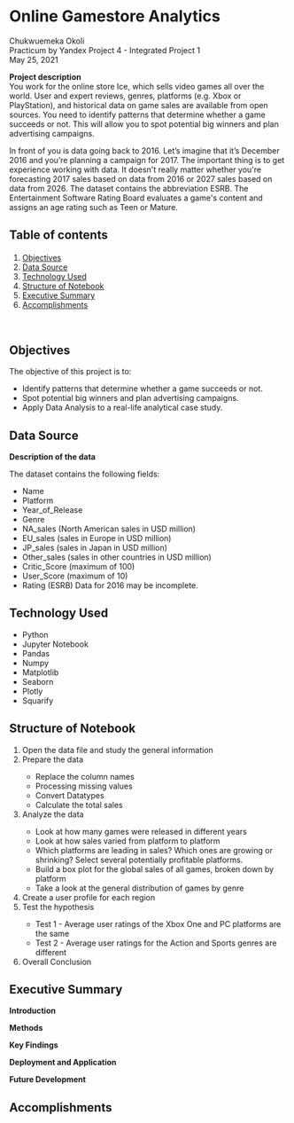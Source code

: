 # Online Gamestore Analytics

Chukwuemeka Okoli <br>
Practicum by Yandex Project 4 - Integrated Project 1 <br>
May 25, 2021 

**Project description** <br>
You work for the online store Ice, which sells video games all over the world. User and expert reviews, genres, platforms (e.g. Xbox or PlayStation), and historical data on game sales are available from open sources. You need to identify patterns that determine whether a game succeeds or not. This will allow you to spot potential big winners and plan advertising campaigns.

In front of you is data going back to 2016. Let’s imagine that it’s December 2016 and you’re planning a campaign for 2017. The important thing is to get experience working with data. It doesn't really matter whether you're forecasting 2017 sales based on data from 2016 or 2027 sales based on data from 2026. The dataset contains the abbreviation ESRB. The Entertainment Software Rating Board evaluates a game's content and assigns an age rating such as Teen or Mature.

## Table of contents

<div class="alert alert-block alert-info" style="margin-top: 20px">
    <ol>
        <li><a href="#objectives">Objectives</a></li>
        <li><a href="#data_source">Data Source</a></li>
        <li><a href="#technology_used">Technology Used</a></li>
        <li><a href="#structure_notebook">Structure of Notebook</a></li>
        <li><a href="#executive_summary">Executive Summary</a></li>
        <li><a href="#accomplishments">Accomplishments</a></li>
    </ol>
</div> 
<br>

<div id="objectives">
    <h2>Objectives</h2> 
</div>
The objective of this project is to:

- Identify patterns that determine whether a game succeeds or not.
- Spot potential big winners and plan advertising campaigns.
- Apply Data Analysis to a real-life analytical case study.

<div id="data_source">
    <h2>Data Source</h2> 
</div>

**Description of the data**

The dataset contains the following fields:
- Name
- Platform
- Year_of_Release
- Genre
- NA_sales (North American sales in USD million)
- EU_sales (sales in Europe in USD million)
- JP_sales (sales in Japan in USD million)
- Other_sales (sales in other countries in USD million)
- Critic_Score (maximum of 100)
- User_Score (maximum of 10)
- Rating (ESRB)
Data for 2016 may be incomplete.

<div id="technology_used">
    <h2>Technology Used</h2> 
</div>

<ul>
    <li>Python</li>
    <li>Jupyter Notebook</li>
    <li>Pandas</li>
    <li>Numpy </li>
    <li>Matplotlib</li>
    <li>Seaborn</li>
    <li>Plotly</li>
    <li>Squarify</li>
</ul>

<div id="structure_notebook">
    <h2>Structure of Notebook</h2> 
</div>
<ol>
    <li>Open the data file and study the general information</li>
    <li>Prepare the data</li>
        <ul>
            <li>Replace the column names</li>
            <li>Processing missing values</li>
            <li>Convert Datatypes</li>
            <li>Calculate the total sales</li>
        </ul>
    <li>Analyze the data</li>
        <ul>
            <li>Look at how many games were released in different years</li>
            <li>Look at how sales varied from platform to platform</li>
            <li>Which platforms are leading in sales? Which ones are growing or shrinking? Select several potentially profitable platforms.</li>
            <li>Build a box plot for the global sales of all games, broken down by platform</li>
            <li>Take a look at the general distribution of games by genre</li>
        </ul>
    <li>Create a user profile for each region </li>
    <li>Test the hypothesis</li>
        <ul>
            <li>Test 1 - Average user ratings of the Xbox One and PC platforms are the same</li>
            <li>Test 2 - Average user ratings for the Action and Sports genres are different</li>
        </ul>
    <li>Overall Conclusion</li>
</ol>

<div id="executive_summary">
    <h2>Executive Summary</h2> 
</div>

**Introduction**

**Methods**

**Key Findings**

**Deployment and Application**


**Future Development**


<div id="accomplishments">
    <h2>Accomplishments</h2> 
</div>





